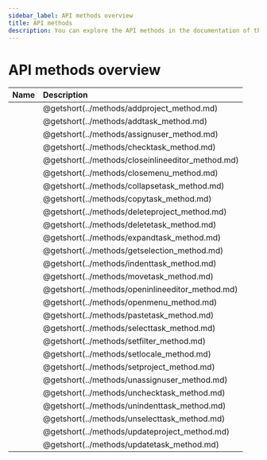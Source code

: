 ```yaml
---
sidebar_label: API methods overview
title: API methods
description: You can explore the API methods in the documentation of the DHTMLX JavaScript To Do List library. Browse developer guides and API reference, try out code examples and live demos, and download a free 30-day evaluation version of DHTMLX To Do List.
---
```


# API methods overview

| Name                                       | Description                                       |
| :----------------------------------------- | :------------------------------------------------ |
| [](../methods/addproject_method.md)        | @getshort(../methods/addproject_method.md)        |
| [](../methods/addtask_method.md)           | @getshort(../methods/addtask_method.md)           |
| [](../methods/assignuser_method.md)        | @getshort(../methods/assignuser_method.md)        |
| [](../methods/checktask_method.md)         | @getshort(../methods/checktask_method.md)         |
| [](../methods/closeinlineeditor_method.md) | @getshort(../methods/closeinlineeditor_method.md) |
| [](../methods/closemenu_method.md)         | @getshort(../methods/closemenu_method.md)         |
| [](../methods/collapsetask_method.md)      | @getshort(../methods/collapsetask_method.md)      |
| [](../methods/copytask_method.md)          | @getshort(../methods/copytask_method.md)          |
| [](../methods/deleteproject_method.md)     | @getshort(../methods/deleteproject_method.md)     |
| [](../methods/deletetask_method.md)        | @getshort(../methods/deletetask_method.md)        |
| [](../methods/expandtask_method.md)        | @getshort(../methods/expandtask_method.md)        |
| [](../methods/getselection_method.md)      | @getshort(../methods/getselection_method.md)      |
| [](../methods/indenttask_method.md)        | @getshort(../methods/indenttask_method.md)        |
| [](../methods/movetask_method.md)          | @getshort(../methods/movetask_method.md)          |
| [](../methods/openinlineeditor_method.md)  | @getshort(../methods/openinlineeditor_method.md)  |
| [](../methods/openmenu_method.md)          | @getshort(../methods/openmenu_method.md)          |
| [](../methods/pastetask_method.md)         | @getshort(../methods/pastetask_method.md)         |
| [](../methods/selecttask_method.md)        | @getshort(../methods/selecttask_method.md)        |
| [](../methods/setfilter_method.md)         | @getshort(../methods/setfilter_method.md)         |
| [](../methods/setlocale_method.md)         | @getshort(../methods/setlocale_method.md)         |
| [](../methods/setproject_method.md)        | @getshort(../methods/setproject_method.md)        |
| [](../methods/unassignuser_method.md)      | @getshort(../methods/unassignuser_method.md)      |
| [](../methods/unchecktask_method.md)       | @getshort(../methods/unchecktask_method.md)       |
| [](../methods/unindenttask_method.md)      | @getshort(../methods/unindenttask_method.md)      |
| [](../methods/unselecttask_method.md)      | @getshort(../methods/unselecttask_method.md)      |
| [](../methods/updateproject_method.md)     | @getshort(../methods/updateproject_method.md)     |
| [](../methods/updatetask_method.md)        | @getshort(../methods/updatetask_method.md)        |